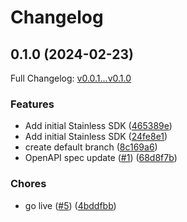# Changelog

## 0.1.0 (2024-02-23)

Full Changelog: [v0.0.1...v0.1.0](https://github.com/swissmilo/stainless_python/compare/v0.0.1...v0.1.0)

### Features

* Add initial Stainless SDK ([465389e](https://github.com/swissmilo/stainless_python/commit/465389e7bb5d6c4f0c46c9d1f32b34d4f45ca0c3))
* Add initial Stainless SDK ([24fe8e1](https://github.com/swissmilo/stainless_python/commit/24fe8e17a70757467c9bc9fd4d98eeca3748128b))
* create default branch ([8c169a6](https://github.com/swissmilo/stainless_python/commit/8c169a680a42a16a9ab01177dad9dec49c81bbda))
* OpenAPI spec update ([#1](https://github.com/swissmilo/stainless_python/issues/1)) ([68d8f7b](https://github.com/swissmilo/stainless_python/commit/68d8f7bc0fcdcf67099aef2638e0872ee6950802))


### Chores

* go live ([#5](https://github.com/swissmilo/stainless_python/issues/5)) ([4bddfbb](https://github.com/swissmilo/stainless_python/commit/4bddfbbab43c082d0eaa0caefe6c9fd1e3804072))
